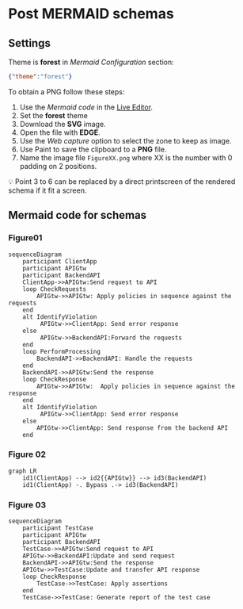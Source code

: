 # Post MERMAID schemas

## Settings

Theme is **forest** in *Mermaid Configuration* section:

```json
{"theme":"forest"}
```

To obtain a PNG follow these steps:

1. Use the *Mermaid code* in the [Live Editor](https://mermaid-js.github.io/mermaid-live-editor).
2. Set the **forest** theme
3. Download the **SVG** image.
4. Open the file with **EDGE**.
5. Use the *Web capture* option to select the zone to keep as image.
6. Use Paint to save the clipboard to a **PNG** file.
7. Name the image file `FigureXX.png` where XX is the number with 0 padding on 2 positions.

:bulb: Point 3 to 6 can be replaced by a direct printscreen of the rendered schema if it fit a screen.

## Mermaid code for schemas

### Figure01

```mermaid
sequenceDiagram
    participant ClientApp
    participant APIGtw
    participant BackendAPI
    ClientApp->>APIGtw:Send request to API
    loop CheckRequests
        APIGtw->>APIGtw: Apply policies in sequence against the requests
    end 
	alt IdentifyViolation
		 APIGtw->>ClientApp: Send error response
	else
		 APIGtw->>BackendAPI:Forward the requests
	end
    loop PerformProcessing
        BackendAPI->>BackendAPI: Handle the requests
    end 	
	BackendAPI->>APIGtw:Send the response
    loop CheckResponse
        APIGtw->>APIGtw:  Apply policies in sequence against the response
    end 	
	alt IdentifyViolation
		 APIGtw->>ClientApp: Send error response
	else
		APIGtw->>ClientApp: Send response from the backend API
	end
```

### Figure 02

```mermaid
graph LR
    id1(ClientApp) --> id2{{APIGtw}} --> id3(BackendAPI)
    id1(ClientApp) -. Bypass .-> id3(BackendAPI)
```

### Figure 03

```mermaid
sequenceDiagram
    participant TestCase
    participant APIGtw
    participant BackendAPI
    TestCase->>APIGtw:Send request to API
    APIGtw->>BackendAPI:Update and send request
    BackendAPI->>APIGtw:Send the response
    APIGtw->>TestCase:Update and transfer API response
    loop CheckResponse
        TestCase->>TestCase: Apply assertions
    end 
    TestCase->>TestCase: Generate report of the test case
```
